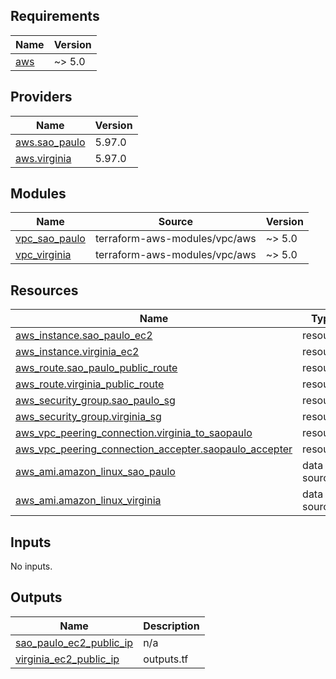 <!-- BEGIN_TF_DOCS -->
## Requirements

| Name | Version |
|------|---------|
| <a name="requirement_aws"></a> [aws](#requirement\_aws) | ~> 5.0 |

## Providers

| Name | Version |
|------|---------|
| <a name="provider_aws.sao_paulo"></a> [aws.sao\_paulo](#provider\_aws.sao\_paulo) | 5.97.0 |
| <a name="provider_aws.virginia"></a> [aws.virginia](#provider\_aws.virginia) | 5.97.0 |

## Modules

| Name | Source | Version |
|------|--------|---------|
| <a name="module_vpc_sao_paulo"></a> [vpc\_sao\_paulo](#module\_vpc\_sao\_paulo) | terraform-aws-modules/vpc/aws | ~> 5.0 |
| <a name="module_vpc_virginia"></a> [vpc\_virginia](#module\_vpc\_virginia) | terraform-aws-modules/vpc/aws | ~> 5.0 |

## Resources

| Name | Type |
|------|------|
| [aws_instance.sao_paulo_ec2](https://registry.terraform.io/providers/hashicorp/aws/latest/docs/resources/instance) | resource |
| [aws_instance.virginia_ec2](https://registry.terraform.io/providers/hashicorp/aws/latest/docs/resources/instance) | resource |
| [aws_route.sao_paulo_public_route](https://registry.terraform.io/providers/hashicorp/aws/latest/docs/resources/route) | resource |
| [aws_route.virginia_public_route](https://registry.terraform.io/providers/hashicorp/aws/latest/docs/resources/route) | resource |
| [aws_security_group.sao_paulo_sg](https://registry.terraform.io/providers/hashicorp/aws/latest/docs/resources/security_group) | resource |
| [aws_security_group.virginia_sg](https://registry.terraform.io/providers/hashicorp/aws/latest/docs/resources/security_group) | resource |
| [aws_vpc_peering_connection.virginia_to_saopaulo](https://registry.terraform.io/providers/hashicorp/aws/latest/docs/resources/vpc_peering_connection) | resource |
| [aws_vpc_peering_connection_accepter.saopaulo_accepter](https://registry.terraform.io/providers/hashicorp/aws/latest/docs/resources/vpc_peering_connection_accepter) | resource |
| [aws_ami.amazon_linux_sao_paulo](https://registry.terraform.io/providers/hashicorp/aws/latest/docs/data-sources/ami) | data source |
| [aws_ami.amazon_linux_virginia](https://registry.terraform.io/providers/hashicorp/aws/latest/docs/data-sources/ami) | data source |

## Inputs

No inputs.

## Outputs

| Name | Description |
|------|-------------|
| <a name="output_sao_paulo_ec2_public_ip"></a> [sao\_paulo\_ec2\_public\_ip](#output\_sao\_paulo\_ec2\_public\_ip) | n/a |
| <a name="output_virginia_ec2_public_ip"></a> [virginia\_ec2\_public\_ip](#output\_virginia\_ec2\_public\_ip) | outputs.tf |
<!-- END_TF_DOCS -->
